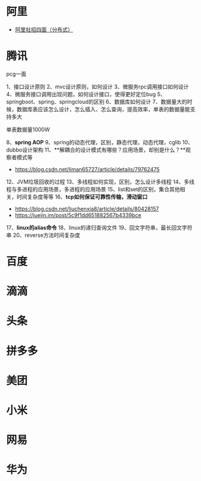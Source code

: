 # 阿里

- [阿里社招四面（分布式）](https://www.nowcoder.com/discuss/349542)


# 腾讯

pcg一面

1、接口设计原则
2、mvc设计原则，如何设计
3、微服务rpc调用接口如何设计
4、微服务接口调用出现问题，如何设计接口，使得更好定位bug
5、springboot、spring、springcloud的区别
6、数据库如何设计
7、数据量大的时候，数据库表应该怎么设计，怎么插入、怎么查询，提高效率，单表的数据量能支持多大

单表数据量1000W

8、**spring AOP**
9、spring的动态代理，区别，静态代理，动态代理，cglib
10、dubbo设计架构
11、**解耦合的设计模式有哪些？应用场景，却别是什么？**观察者模式等

- https://blog.csdn.net/liman65727/article/details/79762475

12、JVM垃圾回收的过程
13、多线程如何实现，区别，怎么设计多线程
14、多线程与多进程的应用场景，多进程的应用场景
15、list和set的区别，集合其他相关，时间复杂度等等
16、**tcp如何保证可靠性传输，滑动窗口**

- https://blog.csdn.net/liuchenxia8/article/details/80428157
- https://juejin.im/post/5c9f1dd651882567b4339bce

17、**linux的alias命令**
18、linux的递归查询文件
19、回文字符串，最长回文字符串
20、reverse方法时间复杂度

# 百度



# 滴滴



# 头条



# 拼多多



# 美团



# 小米



# 网易



# 华为



